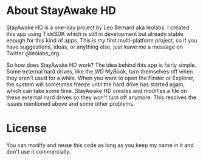 # About StayAwake HD

StayAwake HD is a one-day project by Leo Bernard aka leolabs. I created this app using TideSDK which is still in development but already stable enough for this kind of apps. This is my first multi-platform project, so if you have suggestions, ideas, or anything else, just leave me a message on Twitter @leolabs_org.

So how does StayAwake HD work? The idea behind this app is fairly simple. Some external hard drives, like the WD MyBook, turn themselves off when they aren't used for a while. When you want to open the Finder or Explorer, the system will sometimes freeze until the hard drive has started again, which can take some time. StayAwake HD creates and modifies a file on these external hard drives so they won't turn off anymore. This resolves the issues mentioned above and some other problems.

# License

You can modify and reuse this code as long as you keep my name in it and don't use it commercially.